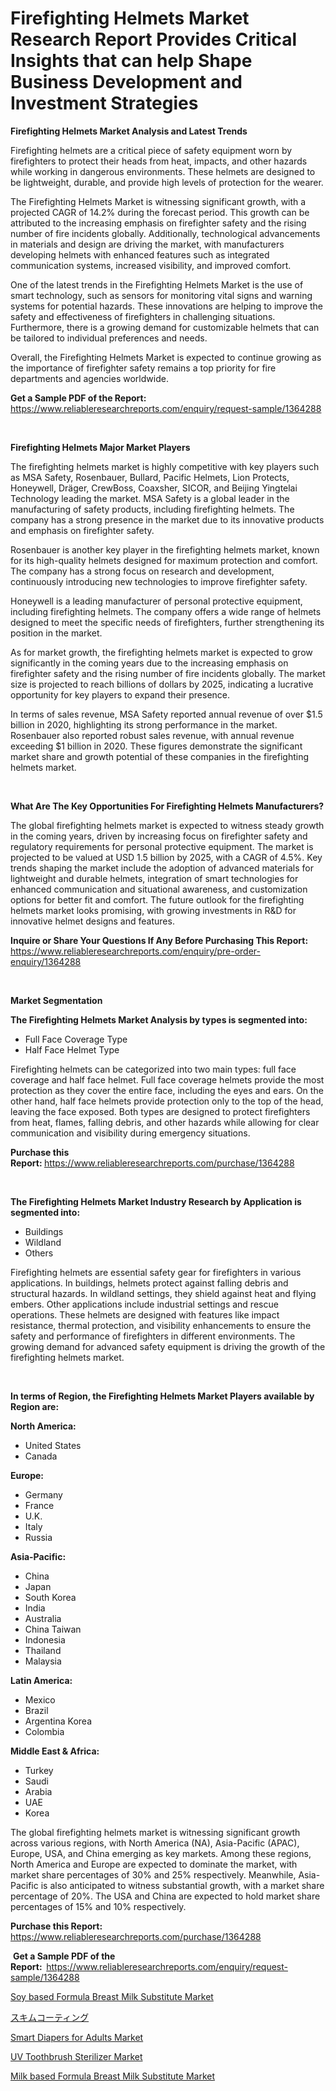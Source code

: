 <p><h1>Firefighting Helmets Market Research Report Provides Critical Insights that can help Shape Business Development and Investment Strategies</h1></p><p><strong>Firefighting Helmets Market Analysis and Latest Trends</strong></p>
<p><p>Firefighting helmets are a critical piece of safety equipment worn by firefighters to protect their heads from heat, impacts, and other hazards while working in dangerous environments. These helmets are designed to be lightweight, durable, and provide high levels of protection for the wearer.</p><p>The Firefighting Helmets Market is witnessing significant growth, with a projected CAGR of 14.2% during the forecast period. This growth can be attributed to the increasing emphasis on firefighter safety and the rising number of fire incidents globally. Additionally, technological advancements in materials and design are driving the market, with manufacturers developing helmets with enhanced features such as integrated communication systems, increased visibility, and improved comfort.</p><p>One of the latest trends in the Firefighting Helmets Market is the use of smart technology, such as sensors for monitoring vital signs and warning systems for potential hazards. These innovations are helping to improve the safety and effectiveness of firefighters in challenging situations. Furthermore, there is a growing demand for customizable helmets that can be tailored to individual preferences and needs.</p><p>Overall, the Firefighting Helmets Market is expected to continue growing as the importance of firefighter safety remains a top priority for fire departments and agencies worldwide.</p></p>
<p><strong>Get a Sample PDF of the Report:&nbsp;</strong> <a href="https://www.reliableresearchreports.com/enquiry/request-sample/1364288">https://www.reliableresearchreports.com/enquiry/request-sample/1364288</a></p>
<p>&nbsp;</p>
<p><strong>Firefighting Helmets Major Market Players</strong></p>
<p><p>The firefighting helmets market is highly competitive with key players such as MSA Safety, Rosenbauer, Bullard, Pacific Helmets, Lion Protects, Honeywell, Dräger, CrewBoss, Coaxsher, SICOR, and Beijing Yingtelai Technology leading the market. MSA Safety is a global leader in the manufacturing of safety products, including firefighting helmets. The company has a strong presence in the market due to its innovative products and emphasis on firefighter safety. </p><p>Rosenbauer is another key player in the firefighting helmets market, known for its high-quality helmets designed for maximum protection and comfort. The company has a strong focus on research and development, continuously introducing new technologies to improve firefighter safety.</p><p>Honeywell is a leading manufacturer of personal protective equipment, including firefighting helmets. The company offers a wide range of helmets designed to meet the specific needs of firefighters, further strengthening its position in the market.</p><p>As for market growth, the firefighting helmets market is expected to grow significantly in the coming years due to the increasing emphasis on firefighter safety and the rising number of fire incidents globally. The market size is projected to reach billions of dollars by 2025, indicating a lucrative opportunity for key players to expand their presence.</p><p>In terms of sales revenue, MSA Safety reported annual revenue of over $1.5 billion in 2020, highlighting its strong performance in the market. Rosenbauer also reported robust sales revenue, with annual revenue exceeding $1 billion in 2020. These figures demonstrate the significant market share and growth potential of these companies in the firefighting helmets market.</p></p>
<p>&nbsp;</p>
<p><strong>What Are The Key Opportunities For Firefighting Helmets Manufacturers?</strong></p>
<p><p>The global firefighting helmets market is expected to witness steady growth in the coming years, driven by increasing focus on firefighter safety and regulatory requirements for personal protective equipment. The market is projected to be valued at USD 1.5 billion by 2025, with a CAGR of 4.5%. Key trends shaping the market include the adoption of advanced materials for lightweight and durable helmets, integration of smart technologies for enhanced communication and situational awareness, and customization options for better fit and comfort. The future outlook for the firefighting helmets market looks promising, with growing investments in R&D for innovative helmet designs and features.</p></p>
<p><strong>Inquire or Share Your Questions If Any Before Purchasing This Report:</strong> <a href="https://www.reliableresearchreports.com/enquiry/pre-order-enquiry/1364288">https://www.reliableresearchreports.com/enquiry/pre-order-enquiry/1364288</a></p>
<p>&nbsp;</p>
<p><strong>Market Segmentation</strong></p>
<p><strong>The Firefighting Helmets Market Analysis by types is segmented into:</strong></p>
<p><ul><li>Full Face Coverage Type</li><li>Half Face Helmet Type</li></ul></p>
<p><p>Firefighting helmets can be categorized into two main types: full face coverage and half face helmet. Full face coverage helmets provide the most protection as they cover the entire face, including the eyes and ears. On the other hand, half face helmets provide protection only to the top of the head, leaving the face exposed. Both types are designed to protect firefighters from heat, flames, falling debris, and other hazards while allowing for clear communication and visibility during emergency situations.</p></p>
<p><strong>Purchase this Report:&nbsp;</strong><a href="https://www.reliableresearchreports.com/purchase/1364288">https://www.reliableresearchreports.com/purchase/1364288</a></p>
<p>&nbsp;</p>
<p><strong>The Firefighting Helmets Market Industry Research by Application is segmented into:</strong></p>
<p><ul><li>Buildings</li><li>Wildland</li><li>Others</li></ul></p>
<p><p>Firefighting helmets are essential safety gear for firefighters in various applications. In buildings, helmets protect against falling debris and structural hazards. In wildland settings, they shield against heat and flying embers. Other applications include industrial settings and rescue operations. These helmets are designed with features like impact resistance, thermal protection, and visibility enhancements to ensure the safety and performance of firefighters in different environments. The growing demand for advanced safety equipment is driving the growth of the firefighting helmets market.</p></p>
<p>&nbsp;</p>
<p><strong>In terms of Region, the Firefighting Helmets Market Players available by Region are:</strong></p>
<p>
    <p> <strong> North America: </strong>
        <ul>
            <li>United States</li>
            <li>Canada</li>
        </ul>
        </p> 
    <p> <strong> Europe: </strong>
        <ul>
            <li>Germany</li>
            <li>France</li>
            <li>U.K.</li>
            <li>Italy</li>
            <li>Russia</li>
        </ul>
        </p> 
    <p> <strong> Asia-Pacific: </strong>
        <ul>
            <li>China</li>
            <li>Japan</li>
            <li>South Korea</li>
            <li>India</li>
            <li>Australia</li>
            <li>China Taiwan</li>
            <li>Indonesia</li>
            <li>Thailand</li>
            <li>Malaysia</li>
        </ul>
        </p> 
    <p> <strong> Latin America: </strong>
        <ul>
            <li>Mexico</li>
            <li>Brazil</li>
            <li>Argentina Korea</li>
            <li>Colombia</li>
        </ul>
        </p> 
    <p> <strong> Middle East & Africa: </strong>
        <ul>
            <li>Turkey</li>
            <li>Saudi</li>
            <li>Arabia</li>
            <li>UAE</li>
            <li>Korea</li>
        </ul>
    </p>
    </p>
<p><p>The global firefighting helmets market is witnessing significant growth across various regions, with North America (NA), Asia-Pacific (APAC), Europe, USA, and China emerging as key markets. Among these regions, North America and Europe are expected to dominate the market, with market share percentages of 30% and 25% respectively. Meanwhile, Asia-Pacific is also anticipated to witness substantial growth, with a market share percentage of 20%. The USA and China are expected to hold market share percentages of 15% and 10% respectively.</p></p>
<p><strong>Purchase this Report: </strong><a href="https://www.reliableresearchreports.com/purchase/1364288">https://www.reliableresearchreports.com/purchase/1364288</a></p>
<p>&nbsp;<strong>Get a Sample PDF of the Report:&nbsp;&nbsp;</strong><a href="https://www.reliableresearchreports.com/enquiry/request-sample/1364288">https://www.reliableresearchreports.com/enquiry/request-sample/1364288</a></p>
<p><strong></strong></p>
<p><p><a href="https://issuu.com/reportprime-2/docs/soy-based-formula-breast-milk-subst_133d033ca050e7">Soy based Formula Breast Milk Substitute Market</a></p><p><a href="https://github.com/ycmtqqhvk3273/Market-Research-Report-List-1/blob/main/70109944670.md">スキムコーティング</a></p><p><a href="https://github.com/myacatherineblakecaczo9vcsw/Market-Research-Report-List-1/blob/main/smart-diapers-for-adults-market.md">Smart Diapers for Adults Market</a></p><p><a href="https://github.com/okotobwrhuteie/Market-Research-Report-List-1/blob/main/uv-toothbrush-sterilizer-market.md">UV Toothbrush Sterilizer Market</a></p><p><a href="https://issuu.com/reportprime-2/docs/milk-based-formula-breast-milk-subs_14c98f1a649bdd">Milk based Formula Breast Milk Substitute Market</a></p></p>